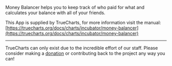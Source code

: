Money Balancer helps you to keep track of who paid for what and calculates your balance with all of your friends.

This App is supplied by TrueCharts, for more information visit the manual: [https://truecharts.org/docs/charts/incubator/money-balancer](https://truecharts.org/docs/charts/incubator/money-balancer)

---

TrueCharts can only exist due to the incredible effort of our staff.
Please consider making a [donation](https://truecharts.org/docs/about/sponsor) or contributing back to the project any way you can!
